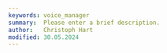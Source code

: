 ```yaml
---
keywords: voice_manager
summary:  Please enter a brief description.
author:   Christoph Hart
modified: 30.05.2024
---
```

  
